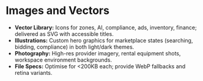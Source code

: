 # Images and Vectors

- **Vector Library:** Icons for zones, AI, compliance, ads, inventory, finance; delivered as SVG with accessible titles.
- **Illustrations:** Custom hero graphics for marketplace states (searching, bidding, compliance) in both light/dark themes.
- **Photography:** High-res provider imagery, rental equipment shots, workspace environment backgrounds.
- **File Specs:** Optimise for <200KB each; provide WebP fallbacks and retina variants.
